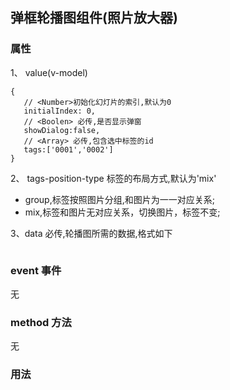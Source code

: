 ## 弹框轮播图组件(照片放大器)
### 属性
 1、 value(v-model) <object>

```angular2html
{
   // <Number>初始化幻灯片的索引,默认为0
   initialIndex: 0,  
   // <Boolen> 必传,是否显示弹窗
   showDialog:false, 
   // <Array> 必传,包含选中标签的id
   tags:['0001','0002'] 
}
```

2、 tags-position-type <String> 标签的布局方式,默认为'mix'
* group,标签按照图片分组,和图片为一一对应关系;
* mix,标签和图片无对应关系，切换图片，标签不变;

3、data <Array> 必传,轮播图所需的数据,格式如下
```angular2html

```

### event 事件
无

### method 方法
无

### 用法
